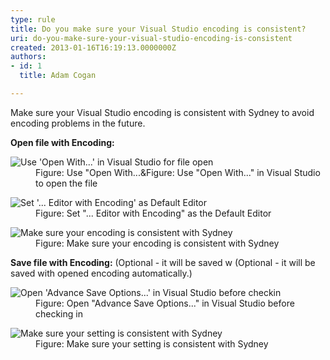 ```yaml
---
type: rule
title: Do you make sure your Visual Studio encoding is consistent?
uri: do-you-make-sure-your-visual-studio-encoding-is-consistent
created: 2013-01-16T16:19:13.0000000Z
authors:
- id: 1
  title: Adam Cogan

---
```




<span class='intro'> <p> Make sure your Visual Studio encoding is consistent with Sydney to avoid encoding problems in the future. </p> </span>

<p> 
   <strong>Open file with Encoding&#58;</strong> </p><dl class="Image"><dt> 
      <img alt="Use     'Open With...' in Visual Studio for file open" src="/Communication/RulesToBetterOutsourcing/PublishingImages/OpenFileWithOption.png" />
   </dt><dd> Figure&#58; Use &quot;Open With...&amp;Figure&#58; Use &quot;Open With...&quot; in Visual Studio to open the file</dd></dl><dl class="Image"><dt> 
      <img alt="Set '...     Editor with Encoding' as Default Editor" src="/Communication/RulesToBetterOutsourcing/PublishingImages/OpenFileDialog.png" />
   </dt><dd> Figure&#58; Set &quot;... Editor with Encoding&quot; as the Default Editor</dd></dl><dl class="Image"><dt> 
      <img alt="Make     sure your encoding is consistent with Sydney" src="/Communication/RulesToBetterOutsourcing/PublishingImages/OpenFileEncoding.png" />
   </dt><dd> Figure&#58; Make sure your encoding is consistent with Sydney </dd></dl><p> 
   <strong>Save file with Encoding&#58;</strong> (Optional - it will be saved w (Optional - it will be saved with opened encoding automatically.) </p><dl class="Image"><dt> 
      <img alt="Open 'Advance Save Options...' in Visual Studio before checkin" src="/Communication/RulesToBetterOutsourcing/PublishingImages/AdvancedSaveOptions.png" />
   </dt><dd> Figure&#58; Open &quot;Advance Save Options...&quot; in Visual Studio before checking in</dd></dl><dl class="Image"><dt> 
      <img alt="Make sure your setting is consistent with Sydney" src="/Communication/RulesToBetterOutsourcing/PublishingImages/AdvancedSaveOptionsEncoding.png" />
   </dt><dd> Figure&#58; Make sure your setting is consistent with Sydney </dd></dl>


